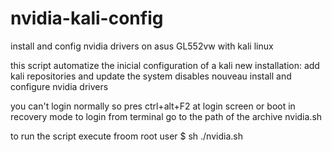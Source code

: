 # nvidia-kali-config
install and config nvidia drivers on asus GL552vw with kali linux

this script automatize the inicial configuration of a kali new installation:
    add kali repositories and update the system
    disables nouveau
    install and configure nvidia drivers

you can't login normally so pres ctrl+alt+F2 at login screen or boot in recovery mode to login from terminal
go to the path of the archive nvidia.sh

to run the script execute froom root user $ sh ./nvidia.sh
